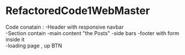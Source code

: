 # RefactoredCode1WebMaster
Code conatain :
   -Header with responsive navbar     
   -Section contain 
          -main content "the Posts"
          -side bars
   -footer with form inside it    
   -loading page , up BTN 
   
